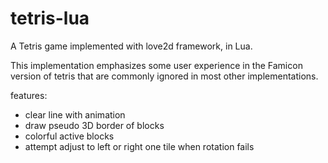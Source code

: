 tetris-lua
==========

A Tetris game implemented with love2d framework, in Lua.

This implementation emphasizes some user experience in the Famicon version of tetris that are commonly ignored in most other implementations.

features:

* clear line with animation
* draw pseudo 3D border of blocks
* colorful active blocks
* attempt adjust to left or right one tile when rotation fails
